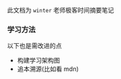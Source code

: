 <!--
abbrlink: ni1jporq
-->

此文档为 `winter` 老师极客时间摘要笔记

### 学习方法

以下也是需改进的点

* 构建学习架构图
* 追本溯源(比如看 mdn)